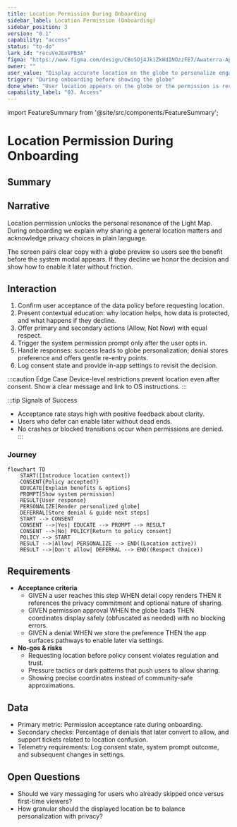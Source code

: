 ```yaml
---
title: Location Permission During Onboarding
sidebar_label: Location Permission (Onboarding)
sidebar_position: 3
version: "0.1"
capability: "access"
status: "to-do"
lark_id: "recuVeJEnVPB3A"
figma: "https://www.figma.com/design/CBoSOj4JkiZkWdINOzzFE7/Awaterra-App-UIUX?node-id=48-9"
owner: ""
user_value: "Display accurate location on the globe to personalize engagement"
trigger: "During onboarding before showing the globe"
done_when: "User location appears on the globe or the permission is respectfully deferred without errors"
capability_label: "03. Access"
---
```


import FeatureSummary from '@site/src/components/FeatureSummary';

# Location Permission During Onboarding

## Summary

<FeatureSummary />

## Narrative
Location permission unlocks the personal resonance of the Light Map. During onboarding we explain why sharing a general location matters and acknowledge privacy choices in plain language.

The screen pairs clear copy with a globe preview so users see the benefit before the system modal appears. If they decline we honor the decision and show how to enable it later without friction.

## Interaction
1. Confirm user acceptance of the data policy before requesting location.
2. Present contextual education: why location helps, how data is protected, and what happens if they decline.
3. Offer primary and secondary actions (Allow, Not Now) with equal respect.
4. Trigger the system permission prompt only after the user opts in.
5. Handle responses: success leads to globe personalization; denial stores preference and offers gentle re-entry points.
6. Log consent state and provide in-app settings to revisit the decision.

:::caution Edge Case
Device-level restrictions prevent location even after consent. Show a clear message and link to OS instructions.
:::

:::tip Signals of Success
- Acceptance rate stays high with positive feedback about clarity.
- Users who defer can enable later without dead ends.
- No crashes or blocked transitions occur when permissions are denied.
:::

### Journey

```mermaid
flowchart TD
    START([Introduce location context])
    CONSENT{Policy accepted?}
    EDUCATE[Explain benefits & options]
    PROMPT[Show system permission]
    RESULT{User response}
    PERSONALIZE[Render personalized globe]
    DEFERRAL[Store denial & guide next steps]
    START --> CONSENT
    CONSENT -->|Yes| EDUCATE --> PROMPT --> RESULT
    CONSENT -->|No| POLICY[Return to policy consent]
    POLICY --> START
    RESULT -->|Allow| PERSONALIZE --> END((Location active))
    RESULT -->|Don't allow| DEFERRAL --> END((Respect choice))
```

## Requirements
- **Acceptance criteria**
  - GIVEN a user reaches this step WHEN detail copy renders THEN it references the privacy commitment and optional nature of sharing.
  - GIVEN permission approval WHEN the globe loads THEN coordinates display safely (obfuscated as needed) with no blocking errors.
  - GIVEN a denial WHEN we store the preference THEN the app surfaces pathways to enable later via settings.
- **No-gos & risks**
  - Requesting location before policy consent violates regulation and trust.
  - Pressure tactics or dark patterns that push users to allow sharing.
  - Showing precise coordinates instead of community-safe approximations.

## Data
- Primary metric: Permission acceptance rate during onboarding.
- Secondary checks: Percentage of denials that later convert to allow, and support tickets related to location confusion.
- Telemetry requirements: Log consent state, system prompt outcome, and subsequent changes in settings.

## Open Questions
- Should we vary messaging for users who already skipped once versus first-time viewers?
- How granular should the displayed location be to balance personalization with privacy?
